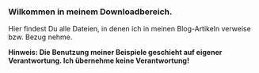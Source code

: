 ### Wilkommen in meinem Downloadbereich.

Hier findest Du alle Dateien, in denen ich in meinen Blog-Artikeln verweise bzw. Bezug nehme. 

**Hinweis: Die Benutzung meiner Beispiele geschieht auf eigener Verantwortung. Ich übernehme keine Verantwortung!** 